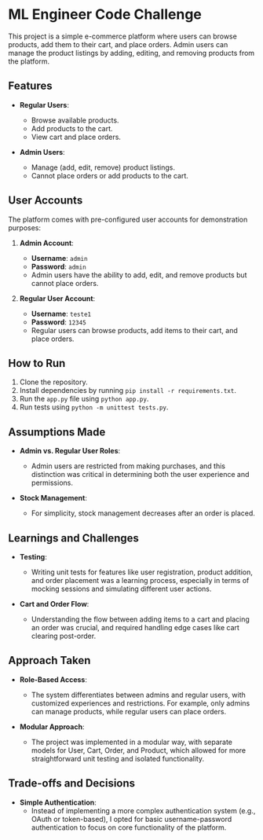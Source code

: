 # ML Engineer Code Challenge


This project is a simple e-commerce platform where users can browse products, add them to their cart, and place orders. Admin users can manage the product listings by adding, editing, and removing products from the platform.

## Features

- **Regular Users**:
  - Browse available products.
  - Add products to the cart.
  - View cart and place orders.
  
- **Admin Users**:
  - Manage (add, edit, remove) product listings.
  - Cannot place orders or add products to the cart.

## User Accounts

The platform comes with pre-configured user accounts for demonstration purposes:

1. **Admin Account**:
   - **Username**: `admin`
   - **Password**: `admin`
   - Admin users have the ability to add, edit, and remove products but cannot place orders.

2. **Regular User Account**:
   - **Username**: `teste1`
   - **Password**: `12345`
   - Regular users can browse products, add items to their cart, and place orders.


## How to Run
1. Clone the repository.
2. Install dependencies by running `pip install -r requirements.txt`.
3. Run the `app.py` file using `python app.py`.
4. Run tests using `python -m unittest tests.py`.


## Assumptions Made
- **Admin vs. Regular User Roles**: 
  - Admin users are restricted from making purchases, and this distinction was critical in determining both the user experience and permissions.

- **Stock Management**: 
  - For simplicity, stock management decreases after an order is placed.


## Learnings and Challenges
- **Testing**: 
  - Writing unit tests for features like user registration, product addition, and order placement was a learning process, especially in terms of mocking sessions and simulating different user actions.

- **Cart and Order Flow**: 
  - Understanding the flow between adding items to a cart and placing an order was crucial, and required handling edge cases like cart clearing post-order.


## Approach Taken
- **Role-Based Access**: 
  - The system differentiates between admins and regular users, with customized experiences and restrictions. For example, only admins can manage products, while regular users can place orders.

- **Modular Approach**: 
  - The project was implemented in a modular way, with separate models for User, Cart, Order, and Product, which allowed for more straightforward unit testing and isolated functionality.

## Trade-offs and Decisions
- **Simple Authentication**: 
  - Instead of implementing a more complex authentication system (e.g., OAuth or token-based), I opted for basic username-password authentication to focus on core functionality of the platform.
